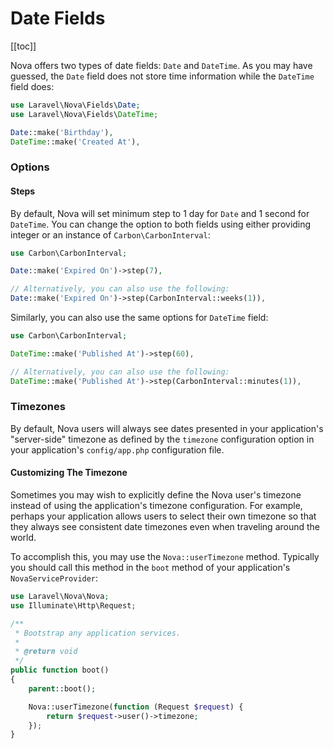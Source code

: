 # Date Fields

[[toc]]

Nova offers two types of date fields: `Date` and `DateTime`. As you may have guessed, the `Date` field does not store time information while the `DateTime` field does:

```php
use Laravel\Nova\Fields\Date;
use Laravel\Nova\Fields\DateTime;

Date::make('Birthday'),
DateTime::make('Created At'),
```

### Options

#### Steps

By default, Nova will set minimum step to 1 day for `Date` and 1 second for `DateTime`. You can change the option to both fields using either providing integer or an instance of `Carbon\CarbonInterval`:

```php
use Carbon\CarbonInterval;

Date::make('Expired On')->step(7),

// Alternatively, you can also use the following:
Date::make('Expired On')->step(CarbonInterval::weeks(1)),
```

Similarly, you can also use the same options for `DateTime` field:

```php
use Carbon\CarbonInterval;

DateTime::make('Published At')->step(60),

// Alternatively, you can also use the following:
DateTime::make('Published At')->step(CarbonInterval::minutes(1)),
```

### Timezones

By default, Nova users will always see dates presented in your application's "server-side" timezone as defined by the `timezone` configuration option in your application's `config/app.php` configuration file.

#### Customizing The Timezone

Sometimes you may wish to explicitly define the Nova user's timezone instead of using the application's timezone configuration. For example, perhaps your application allows users to select their own timezone so that they always see consistent date timezones even when traveling around the world.

To accomplish this, you may use the `Nova::userTimezone` method. Typically you should call this method in the `boot` method of your application's `NovaServiceProvider`:

```php
use Laravel\Nova\Nova;
use Illuminate\Http\Request;

/**
 * Bootstrap any application services.
 *
 * @return void
 */
public function boot()
{
    parent::boot();

    Nova::userTimezone(function (Request $request) {
        return $request->user()->timezone;
    });
}
```
